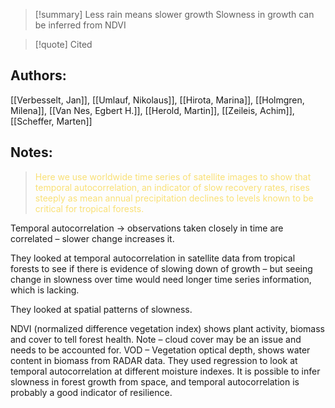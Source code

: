 
>[!summary] Less rain means slower growth
>Slowness in growth can be inferred from NDVI

>[!quote] Cited

## Authors:
[[Verbesselt, Jan]], [[Umlauf, Nikolaus]], [[Hirota, Marina]], [[Holmgren, Milena]], [[Van Nes, Egbert H.]], [[Herold, Martin]], [[Zeileis, Achim]], [[Scheffer, Marten]]
## Notes:


 > <span style="color: #F9E076">Here we use worldwide time series of satellite images to show that temporal autocorrelation, an indicator of slow recovery rates, rises steeply as mean annual precipitation declines to levels known to be critical for tropical forests.</span>

 
Temporal autocorrelation -> observations taken closely in time are correlated – slower change increases it. 

They looked at temporal autocorrelation in satellite data from tropical forests to see if there is evidence of slowing down of growth – but seeing change in slowness over time would need longer time series information, which is lacking.

They looked at spatial patterns of slowness.

NDVI (normalized difference vegetation index) shows plant activity, biomass and cover to tell forest health. Note – cloud cover may be an issue and needs to be accounted for. VOD – Vegetation optical depth, shows water content in biomass from RADAR data. They used regression to look at temporal autocorrelation at different moisture indexes. It is possible to infer slowness in forest growth from space, and temporal autocorrelation is probably a good indicator of resilience.
